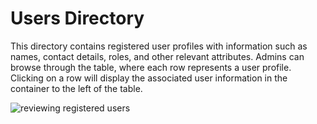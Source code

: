 # Users Directory

This directory contains registered user profiles with information such as names, contact details, roles, and other relevant attributes. Admins can browse through the table, where each row represents a user profile. Clicking on a row will display the associated user information in the container to the left of the table.

![reviewing registered users](/assets/image/retool-users.png) 
